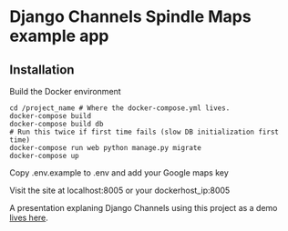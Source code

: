 # Django Channels Spindle Maps example app

## Installation

Build the Docker environment
```
cd /project_name # Where the docker-compose.yml lives.
docker-compose build
docker-compose build db
# Run this twice if first time fails (slow DB initialization first time)
docker-compose run web python manage.py migrate
docker-compose up
```

Copy .env.example to .env and add your Google maps key

Visit the site at localhost:8005 or your dockerhost_ip:8005

A presentation explaning Django Channels using this project as a demo
[lives here](http://bobvoorneveld.github.io/spindlechannels/#/).
